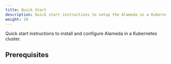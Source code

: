 ```yaml
---
title: Quick Start
description: Quick start instructions to setup the Alameda in a Kubernetes cluster.
weight: 10
---
```


Quick start instructions to install and configure Alameda in a Kubernetes cluster.

## Prerequisites



